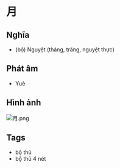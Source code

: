 # 月

## Nghĩa
* (bộ) Nguyệt (tháng, trăng, nguyệt thực)

## Phát âm
* Yuè

## Hình ảnh
![月.png](../img/月.png)

## Tags
* bộ thủ
* bộ thủ 4 nét

<script>window.HANZI_FIELD='月';</script>
